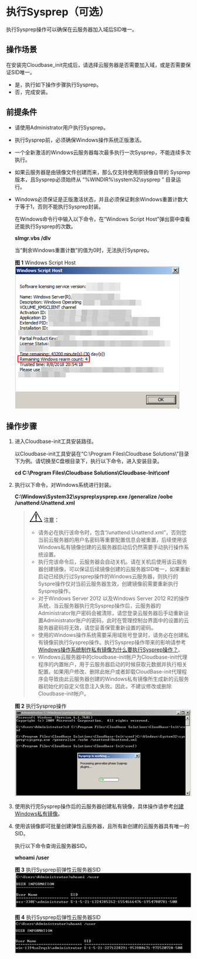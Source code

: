 # 执行Sysprep（可选）<a name="ZH-CN_TOPIC_0093887081"></a>

执行Sysprep操作可以确保在云服务器加入域后SID唯一。

## 操作场景<a name="section12143031154614"></a>

在安装完Cloudbase\_init完成后，请选择云服务器是否需要加入域，或是否需要保证SID唯一。

-   是，执行如下操作步骤执行Sysprep。
-   否，完成安装。

## 前提条件<a name="section1180712252202"></a>

-   请使用Administrator用户执行Sysprep。
-   执行Sysprep前，必须确保Windows操作系统正版激活。
-   一个全新激活的Windows云服务器每次最多执行一次Sysprep，不能连续多次执行。
-   如果云服务器是由镜像文件创建而来，那么仅支持使用原镜像自带的 Sysprep 版本，且Sysprep必须始终从 “%WINDIR%\\system32\\sysprep ” 目录运行。
-   Windows必须保证是正版激活状态，并且必须保证剩余Windows重置计数大于等于1，否则不能执行Sysprep封装。

    在Windows命令行中输入以下命令，在“Windows Script Host”弹出窗中查看还能执行Sysprep的次数。

    **slmgr.vbs /dlv**

    当“剩余Windows重置计数”的值为0时，无法执行Sysprep。

    **图 1**  Windows Script Host<a name="fig6211922154010"></a>  
    ![](figures/Windows-Script-Host.png "Windows-Script-Host")


## 操作步骤<a name="section52239395104045"></a>

1.  进入Cloudbase-init工具安装路径。

    以Cloudbase-init工具安装在“C:\\Program Files\\Cloudbase Solutions\\”目录下为例。请切换至C盘根目录下，执行以下命令，进入安装目录。

    **cd C:\\Program Files\\Cloudbase Solutions\\Cloudbase-Init\\conf**

2.  执行以下命令，对Windows系统进行封装。

    **C:\\Windows\\System32\\sysprep\\sysprep.exe /generalize /oobe /unattend:Unattend.xml**

    >![](public_sys-resources/icon-notice.gif) **注意：**   
    >-   请务必在执行该命令时，包含“/unattend:Unattend.xml”，否则您当前云服务器的用户名密码等重要配置信息会被重置，后续使用该Windows私有镜像创建的云服务器启动后仍然需要手动执行操作系统设置。  
    >-   执行完该命令后，云服务器会自动关机。请在关机后使用该云服务器创建镜像，可以保证后续镜像创建的云服务器SID唯一，如果重新启动已经执行过Sysprep操作的Windows云服务器，则执行的Syspre操作仅对当前云服务器生效，创建镜像前需要重新执行Sysprep操作。  
    >-   对于Windows Server 2012 以及Windows Server 2012 R2的操作系统，当云服务器执行完Sysprep操作后，云服务器的Administrator账户密码会被清除，请您登录云服务器后手动重新设置Administrator账户的密码，此时在管理控制台界面中的设置的云服务器密码将无效，请您妥善保管重新设置的密码。  
    >-   使用的Windows操作系统需要采用域账号登录时，请务必在创建私有镜像前执行Sysprep操作。执行Sysprep操作带来的影响请参考[Windows操作系统制作私有镜像为什么要执行Sysprep操作？](http://support.huaweicloud.com/ims_faq/ims_faq_0024.html)。  
    >-   Windows云服务器中的cloudbase-init帐户为Cloudbase-init代理程序的内置帐户，用于云服务器启动的时候获取元数据并执行相关配置。如果用户修改、删除此帐户或者卸载CloudBase-init代理程序会导致由此云服务器创建的Windows私有镜像所生成新的云服务器初始化的自定义信息注入失败。因此，不建议修改或删除Cloudbase-init帐户。  

    **图 2**  执行Sysprep操作<a name="fig6590344163610"></a>  
    ![](figures/执行Sysprep操作.png "执行Sysprep操作")

3.  使用执行完Sysprep操作后的云服务器创建私有镜像，具体操作请参考[创建Windows私有镜像](创建Windows私有镜像.md)。
4.  使用该镜像即可批量创建弹性云服务器，且所有新创建的云服务器具有唯一的SID。

    执行以下命令查询云服务器SID。

    **whoami /user**

    **图 3**  执行Sysprep前弹性云服务器SID<a name="fig95865313375"></a>  
    ![](figures/执行Sysprep前弹性云服务器SID.png "执行Sysprep前弹性云服务器SID")

    **图 4**  执行Sysprep后弹性云服务器SID<a name="fig562681818463"></a>  
    ![](figures/执行Sysprep后弹性云服务器SID.png "执行Sysprep后弹性云服务器SID")


